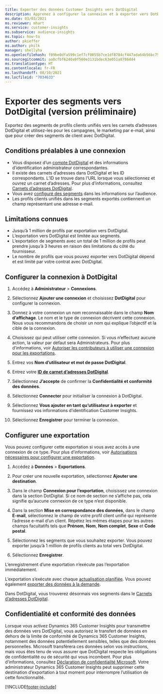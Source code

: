 ```yaml
---
title: Exporter des données Customer Insights vers DotDigital
description: Apprenez à configurer la connexion et à exporter vers DotDigital.
ms.date: 03/03/2021
ms.reviewer: mhart
ms.service: customer-insights
ms.subservice: audience-insights
ms.topic: how-to
author: pkieffer
ms.author: philk
manager: shellyha
ms.openlocfilehash: f09be0dfa599c1ef7cf0055b7ce1df8784cf447ada64b56bc7543c214f9a5b99
ms.sourcegitcommit: aa0cfbf6240a9f560e3131bdec63e051a8786dd4
ms.translationtype: HT
ms.contentlocale: fr-FR
ms.lasthandoff: 08/10/2021
ms.locfileid: "7034633"
---
```

# <a name="export-segments-to-dotdigital-preview"></a>Exporter des segments vers DotDigital (version préliminaire)

Exportez des segments de profils clients unifiés vers les carnets d’adresses DotDigital et utilisez-les pour les campagnes, le marketing par e-mail, ainsi que pour créer des segments de client avec DotDigital. 

## <a name="prerequisites-for-a-connection"></a>Conditions préalables à une connexion

-   Vous disposez d’un [compte DotDigital](https://dotdigital.com/) et des informations d’identification administrateur correspondantes.
-   Il existe des carnets d’adresses dans DotDigital et les ID correspondants. L’ID se trouve dans l’URL lorsque vous sélectionnez et ouvrez un carnet d’adresses. Pour plus d’informations, consultez [Carnets d’adresses DotDigital](https://support.dotdigital.com/hc/articles/212211968-Creating-an-address-book).
-   Vous avez [configuré des segments](segments.md) dans les informations sur l’audience.
-   Les profils clients unifiés dans les segments exportés contiennent un champ représentant une adresse e-mail.

## <a name="known-limitations"></a>Limitations connues

- Jusqu’à 1 million de profils par exportation vers DotDigital.
- L’exportation vers DotDigital est limitée aux segments.
- L’exportation de segments avec un total de 1 million de profils peut prendre jusqu’à 3 heures en raison des limitations du côté du fournisseur. 
- Le nombre de profils que vous pouvez exporter vers DotDigital dépend et est limité par votre contrat avec DotDigital.

## <a name="set-up-connection-to-dotdigital"></a>Configurer la connexion à DotDigital

1. Accédez à **Administrateur** > **Connexions**.

1. Sélectionnez **Ajouter une connexion** et choisissez **DotDigital** pour configurer la connexion.

1. Donnez à votre connexion un nom reconnaissable dans le champ **Nom d’affichage**. Le nom et le type de connexion décrivent cette connexion. Nous vous recommandons de choisir un nom qui explique l’objectif et la cible de la connexion.

1. Choisissez qui peut utiliser cette connexion. Si vous n’effectuez aucune action, la valeur par défaut sera Administrateurs. Pour plus d’informations, voir [Autoriser les contributeurs à utiliser une connexion pour les exportations](connections.md#allow-contributors-to-use-a-connection-for-exports).

1. Entrez vos **Nom d’utilisateur et mot de passe DotDigital**.

1. Entrez votre **[ID de carnet d’adresses DotDigital](https://support.dotdigital.com/hc/articles/212211968-Creating-an-address-book)**.

1. Sélectionnez **J’accepte** de confirmer la **Confidentialité et conformité des données**.

1. Sélectionnez **Connecter** pour initialiser la connexion à DotDigital.

1. Sélectionnez **Vous ajouter en tant qu’utilisateur à exporter** et fournissez vos informations d’identification Customer Insights.

1. Sélectionnez **Enregistrer** pour terminer la connexion. 

## <a name="configure-an-export"></a>Configurer une exportation

Vous pouvez configurer cette exportation si vous avez accès à une connexion de ce type. Pour plus d’informations, voir [Autorisations nécessaires pour configurer une exportation](export-destinations.md#set-up-a-new-export).

1. Accédez à **Données** > **Exportations**.

1. Pour créer une nouvelle exportation, sélectionnez **Ajouter une destination**.

1. Dans le champ **Connexion pour l’exportation**, choisissez une connexion dans la section DotDigital. Si ce nom de section ne s’affiche pas, cela signifie qu’aucune connexion de ce type n’est disponible.


1. Dans la section **Mise en correspondance des données**, dans le champ **E-mail**, sélectionnez le champ de votre profil client unifié qui représente l’adresse e-mail d’un client. Répétez les mêmes étapes pour les autres champs facultatifs tels que **Prénom**, **Nom**, **Nom complet**, **Sexe** et **Code postal**.

1. Sélectionnez les segments que vous souhaitez exporter. Vous pouvez exporter jusqu’à 1 million de profils clients au total vers DotDigital.

1. Sélectionnez **Enregistrer**.

L’enregistrement d’une exportation n’exécute pas l’exportation immédiatement.

L’exportation s’exécute avec chaque [actualisation planifiée](system.md#schedule-tab). Vous pouvez également [exporter des données à la demande](export-destinations.md#run-exports-on-demand). 
 
Dans DotDigital, vous trouverez désormais vos segments dans le [Carnets d’adresses DotDigital](https://support.dotdigital.com/hc/articles/212211968-Creating-an-address-book).


## <a name="data-privacy-and-compliance"></a>Confidentialité et conformité des données

Lorsque vous activez Dynamics 365 Customer Insights pour transmettre des données vers DotDigital, vous autorisez le transfert de données en dehors de la limite de conformité de Dynamics 365 Customer Insights, notamment des données potentiellement sensibles, telles que des données personnelles. Microsoft transférera ces données selon vos instructions, mais vous êtes tenu de vous assurer que DotDigital respecte les obligations de confidentialité ou de sécurité qui vous incombent. Pour plus d’informations, consultez [Déclaration de confidentialité Microsoft](https://go.microsoft.com/fwlink/?linkid=396732).
Votre administrateur Dynamics 365 Customer Insights peut supprimer cette destination d’exportation à tout moment pour interrompre l’utilisation de cette fonctionnalité.


[!INCLUDE[footer-include](../includes/footer-banner.md)]
